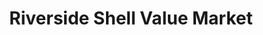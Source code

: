 ---
title: "Riverside Shell Value Market"
url: /benton-harbor/riverside-shell-value-market/
shop: Lebensmittel
---